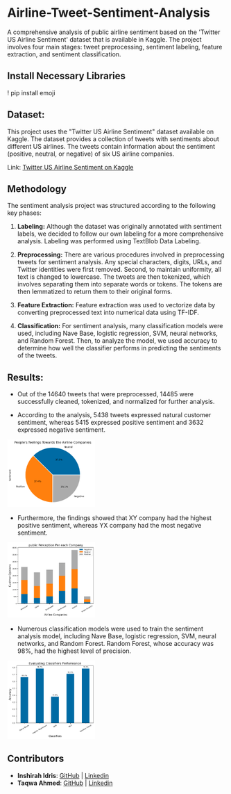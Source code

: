 # Airline-Tweet-Sentiment-Analysis
A comprehensive analysis of public airline sentiment based on the 'Twitter US Airline Sentiment' dataset that is available in Kaggle. The project involves four main stages: tweet preprocessing, sentiment labeling, feature extraction, and sentiment classification.

## Install Necessary Libraries
! pip install emoji

## Dataset:
This project uses the "Twitter US Airline Sentiment" dataset available on Kaggle. The dataset provides a collection of tweets with sentiments about different US airlines. The tweets contain information about the sentiment (positive, neutral, or negative) of six US airline companies.

Link: [Twitter US Airline Sentiment on Kaggle](https://www.kaggle.com/datasets/crowdflower/twitter-airline-sentiment/data)

## Methodology
The sentiment analysis project was structured according to the following key phases:

1. **Labeling:** Although the dataset was originally annotated with sentiment labels, we decided to follow our own labeling for a more comprehensive analysis. Labeling was performed using TextBlob Data Labeling.

2. **Preprocessing:** There are various procedures involved in preprocessing tweets for sentiment analysis. Any special characters, digits, URLs, and Twitter identities were first removed. Second, to maintain uniformity, all text is changed to lowercase. The tweets are then tokenized, which involves separating them into separate words or tokens. The tokens are then lemmatized to return them to their original forms.

3. **Feature Extraction:** Feature extraction was used to vectorize data by converting preprocessed text into numerical data using TF-IDF.

4. **Classification:** For sentiment analysis, many classification models were used, including Nave Base, logistic regression, SVM, neural networks, and Random Forest. Then, to analyze the model, we used accuracy to determine how well the classifier performs in predicting the sentiments of the tweets.

## Results:
- Out of the 14640 tweets that were preprocessed, 14485 were successfully cleaned, tokenized, and normalized for further analysis.

- According to the analysis, 5438 tweets expressed natural customer sentiment, whereas 5415 expressed positive sentiment and 3632 expressed negative sentiment.

<img src="./images/Pie_Chart.png" width="40%" height="40%"> 

- Furthermore, the findings showed that XY company had the highest positive sentiment, whereas YX company had the most negative sentiment.

<img src="./images/stack_chart.png" width="40%" height="40%">

- Numerous classification models were used to train the sentiment analysis model, including Nave Base, logistic regression, SVM, neural networks, and Random Forest. Random Forest, whose accuracy was 98%, had the highest level of precision.

<img src="./images/Classifiers_Performance.png" width="40%" height="40%">

## Contributors

- **Inshirah Idris**: [GitHub](https://github.com/inshirah-idris) | [Linkedin](https://www.linkedin.com/in/inshirah-idris-bb937362/)
- **Taqwa Ahmed**: [GitHub](https://github.com/taqwa315) | [Linkedin](https://www.linkedin.com/in/taqwa-ahmed-681a2646/)
